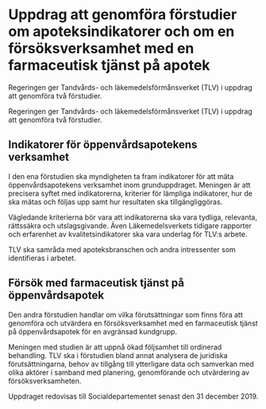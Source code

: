 # Uppdrag att genomföra förstudier om apoteksindikatorer och om en försöksverksamhet med en farmaceutisk tjänst på apotek

Regeringen ger Tandvårds- och läkemedelsförmånsverket (TLV) i uppdrag att genomföra två förstudier.

Regeringen ger Tandvårds- och läkemedelsförmånsverket (TLV) i uppdrag att genomföra två förstudier.

## Indikatorer för öppenvårdsapotekens verksamhet

I den ena förstudien ska myndigheten ta fram indikatorer för att mäta öppenvårdsapotekens verksamhet inom grunduppdraget. Meningen är att precisera syftet med indikatorerna, kriterier för lämpliga indikatorer, hur de ska mätas och följas upp samt hur resultaten ska tillgängliggöras.

Vägledande kriterierna bör vara att indikatorerna ska vara tydliga, relevanta, rättssäkra och utslagsgivande. Även Läkemedelsverkets tidigare rapporter och erfarenhet av kvalitetsindikatorer ska vara underlag för TLV:s arbete.

TLV ska samråda med apoteksbranschen och andra intressenter som identifieras i arbetet.

## Försök med farmaceutisk tjänst på öppenvårdsapotek

Den andra förstudien handlar om vilka förutsättningar som finns föra att genomföra och utvärdera en försöksverksamhet med en farmaceutisk tjänst på öppenvårdsapotek för en avgränsad kundgrupp.

Meningen med studien är att uppnå ökad följsamhet till ordinerad behandling. TLV ska i förstudien bland annat analysera de juridiska förutsättningarna, behov av tillgång till ytterligare data och samverkan med olika aktörer i samband med planering, genomförande och utvärdering av försöksverksamheten.

Uppdraget redovisas till Socialdepartementet senast den 31 december 2019.
